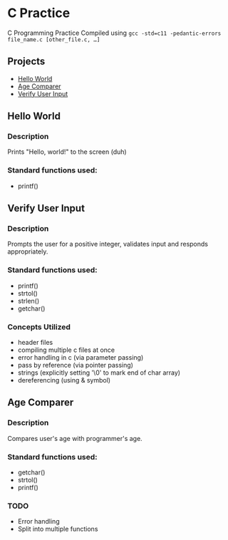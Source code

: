 # C Practice
C Programming Practice
Compiled using `gcc -std=c11 -pedantic-errors file_name.c [other_file.c, …]`

## Projects
* [Hello World](#hello-world)
* [Age Comparer](#age-comparer)
* [Verify User Input](#verify-user-input)

## Hello World

### Description
Prints "Hello, world!" to the screen (duh)

### Standard functions used:
* printf()

## Verify User Input

### Description
Prompts the user for a positive integer, validates input and responds appropriately.

### Standard functions used:
* printf()
* strtol()
* strlen()
* getchar()

### Concepts Utilized
* header files
* compiling multiple c files at once
* error handling in c (via parameter passing)
* pass by reference (via pointer passing)
* strings (explicitly setting '\0' to mark end of char array)
* dereferencing (using & symbol)

## Age Comparer

### Description
Compares user's age with programmer's age.

### Standard functions used:
* getchar()
* strtol()
* printf()

### TODO
* Error handling
* Split into multiple functions